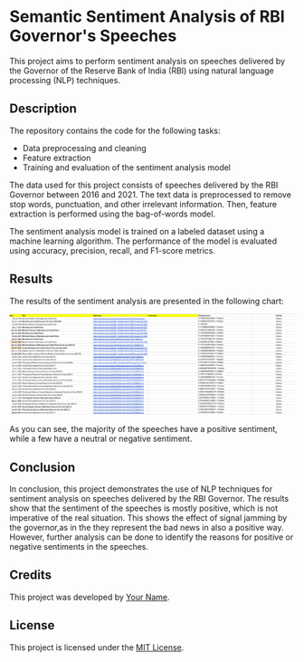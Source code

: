 # Semantic Sentiment Analysis of RBI Governor's Speeches

This project aims to perform sentiment analysis on speeches delivered by the Governor of the Reserve Bank of India (RBI) using natural language processing (NLP) techniques.

## Description

The repository contains the code for the following tasks:

* Data preprocessing and cleaning
* Feature extraction
* Training and evaluation of the sentiment analysis model

The data used for this project consists of speeches delivered by the RBI Governor between 2016 and 2021. The text data is preprocessed to remove stop words, punctuation, and other irrelevant information. Then, feature extraction is performed using the bag-of-words model.

The sentiment analysis model is trained on a labeled dataset using a machine learning algorithm. The performance of the model is evaluated using accuracy, precision, recall, and F1-score metrics.

## Results

The results of the sentiment analysis are presented in the following chart:

![Sentiment Analysis Results](./src/1.png)

As you can see, the majority of the speeches have a positive sentiment, while a few have a neutral or negative sentiment.

## Conclusion

In conclusion, this project demonstrates the use of NLP techniques for sentiment analysis on speeches delivered by the RBI Governor. The results show that the sentiment of the speeches is mostly positive, which is not imperative of the real situation. This shows the effect of signal jamming by the governor,as in the they represent the bad news in also a positive way. However, further analysis can be done to identify the reasons for positive or negative sentiments in the speeches.


## Credits

This project was developed by [Your Name](https://github.com/username).

## License

This project is licensed under the [MIT License](https://opensource.org/licenses/MIT).
